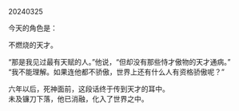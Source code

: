 20240325

今天的角色是： 

不燃烧的天才。  

“那是我见过最有天赋的人。”他说，“但却没有那些恃才傲物的天才通病。”  
“我不能理解。如果连他都不骄傲，世界上还有什么人有资格骄傲呢？”  

六年以后，死神面前，这段话终于传到天才的耳中。  
未及镰刀下落，他已消融，化入了世界之中。
